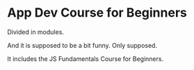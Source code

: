 # App Dev Course for Beginners

Divided in modules.

And it is supposed to be a bit funny. Only supposed.

It includes the JS Fundamentals Course for Beginners.